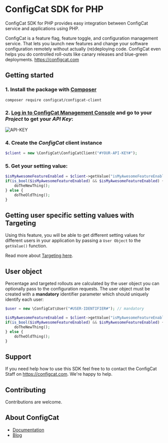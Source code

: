 # ConfigCat SDK for PHP

ConfigCat SDK for PHP provides easy integration between ConfigCat service and applications using PHP.

ConfigCat is a feature flag, feature toggle, and configuration management service. That lets you launch new features and change your software configuration remotely without actually (re)deploying code. ConfigCat even helps you do controlled roll-outs like canary releases and blue-green deployments.
https://configcat.com

## Getting started

### 1. Install the package with [Composer](https://getcomposer.org/)
```shell
composer require configcat/configcat-client
```

### 2. <a href="https://configcat.com/Account/Login" target="_blank">Log in to ConfigCat Management Console</a> and go to your *Project* to get your *API Key*:
![API-KEY](https://raw.githubusercontent.com/ConfigCat/java-sdk/master/media/readme01.png  "API-KEY")

### 4. Create the *ConfigCat* client instance
```php
$client = new \ConfigCat\ConfigCatClient("#YOUR-API-KEY#");
```

### 5. Get your setting value:
```php
$isMyAwesomeFeatureEnabled = $client->getValue("isMyAwesomeFeatureEnabled", false);
if(is_bool($isMyAwesomeFeatureEnabled) && $isMyAwesomeFeatureEnabled) {
    doTheNewThing();
} else {
    doTheOldThing();
}
```

## Getting user specific setting values with Targeting
Using this feature, you will be able to get different setting values for different users in your application by passing a `User Object` to the `getValue()` function.

Read more about [Targeting here](https://docs.configcat.com/docs/advanced/targeting/).


## User object
Percentage and targeted rollouts are calculated by the user object you can optionally pass to the configuration requests.
The user object must be created with a **mandatory** identifier parameter which should uniquely identify each user:
```php
$user = new \ConfigCat\User("#USER-IDENTIFIER#"); // mandatory

$isMyAwesomeFeatureEnabled = $client->getValue("isMyAwesomeFeatureEnabled", false, $user);
if(is_bool($isMyAwesomeFeatureEnabled) && $isMyAwesomeFeatureEnabled) {
    doTheNewThing();
} else {
    doTheOldThing();
}
```

## Support
If you need help how to use this SDK feel free to to contact the ConfigCat Staff on https://configcat.com. We're happy to help.

## Contributing
Contributions are welcome.

## About ConfigCat
- [Documentation](https://docs.configcat.com)
- [Blog](https://blog.configcat.com)